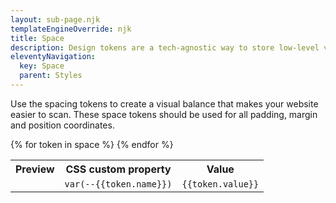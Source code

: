 ```yaml
---
layout: sub-page.njk
templateEngineOverride: njk
title: Space
description: Design tokens are a tech-agnostic way to store low-level values and then use them to create the styles for your website. Use tokens instead of hard coded values to ensure a scalable, consistent, and sustainable system.
eleventyNavigation:
  key: Space
  parent: Styles
---
```


<p>Use the spacing tokens to create a visual balance that makes your website easier to scan. These space tokens should be used for all padding, margin and position coordinates.</p>

<table>
  <tr>
    <th>Preview</th>
    <th>CSS custom property</th>
    <th>Value</th>
  </tr>
  {% for token in space %}
    <tr>
      <td>
        <div style="background: var(--color-neutral-300); height: {{token.value}}; width: {{token.value}}; box-shadow: inset 0 0 0 1px rgba(0,0,0,.1);"></div>
      </td>
      <td>
        <code>var(--{{token.name}})</code>
      </td>
      <td>
        <code>{{token.value}}</code>
      </td>
    </tr>
  {% endfor %}
</table>
